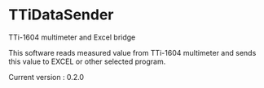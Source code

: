 # TTiDataSender
TTi-1604 multimeter and Excel bridge

This software reads measured value from TTi-1604 multimeter and sends this value to EXCEL or other selected program.

Current version : 0.2.0
